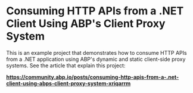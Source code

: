 # Consuming HTTP APIs from a .NET Client Using ABP's Client Proxy System

This is an example project that demonstrates how to consume HTTP APIs from a .NET application using ABP's dynamic and static client-side proxy systems. See the article that explain this project:

**https://community.abp.io/posts/consuming-http-apis-from-a-.net-client-using-abps-client-proxy-system-xriqarrm**


